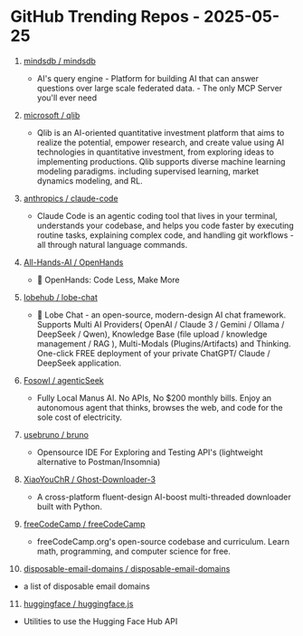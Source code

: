 # GitHub Trending Repos - 2025-05-25

1. [mindsdb /    mindsdb](https://github.com/mindsdb/mindsdb)
   - AI's query engine - Platform for building AI that can answer questions over large scale federated data. - The only MCP Server you'll ever need

2. [microsoft /    qlib](https://github.com/microsoft/qlib)
   - Qlib is an AI-oriented quantitative investment platform that aims to realize the potential, empower research, and create value using AI technologies in quantitative investment, from exploring ideas to implementing productions. Qlib supports diverse machine learning modeling paradigms. including supervised learning, market dynamics modeling, and RL.

3. [anthropics /    claude-code](https://github.com/anthropics/claude-code)
   - Claude Code is an agentic coding tool that lives in your terminal, understands your codebase, and helps you code faster by executing routine tasks, explaining complex code, and handling git workflows - all through natural language commands.

4. [All-Hands-AI /    OpenHands](https://github.com/All-Hands-AI/OpenHands)
   - 🙌 OpenHands: Code Less, Make More

5. [lobehub /    lobe-chat](https://github.com/lobehub/lobe-chat)
   - 🤯 Lobe Chat - an open-source, modern-design AI chat framework. Supports Multi AI Providers( OpenAI / Claude 3 / Gemini / Ollama / DeepSeek / Qwen), Knowledge Base (file upload / knowledge management / RAG ), Multi-Modals (Plugins/Artifacts) and Thinking. One-click FREE deployment of your private ChatGPT/ Claude / DeepSeek application.

6. [Fosowl /    agenticSeek](https://github.com/Fosowl/agenticSeek)
   - Fully Local Manus AI. No APIs, No $200 monthly bills. Enjoy an autonomous agent that thinks, browses the web, and code for the sole cost of electricity.

7. [usebruno /    bruno](https://github.com/usebruno/bruno)
   - Opensource IDE For Exploring and Testing API's (lightweight alternative to Postman/Insomnia)

8. [XiaoYouChR /    Ghost-Downloader-3](https://github.com/XiaoYouChR/Ghost-Downloader-3)
   - A cross-platform fluent-design AI-boost multi-threaded downloader built with Python.

9. [freeCodeCamp /    freeCodeCamp](https://github.com/freeCodeCamp/freeCodeCamp)
   - freeCodeCamp.org's open-source codebase and curriculum. Learn math, programming, and computer science for free.

10. [disposable-email-domains /    disposable-email-domains](https://github.com/disposable-email-domains/disposable-email-domains)
   - a list of disposable email domains

11. [huggingface /    huggingface.js](https://github.com/huggingface/huggingface.js)
   - Utilities to use the Hugging Face Hub API


